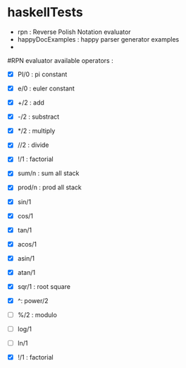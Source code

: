 # haskellTests
 - rpn : Reverse Polish Notation  evaluator
 - happyDocExamples : happy parser generator examples
 -
 
#RPN evaluator
available operators :
- [X] PI/0 : pi constant
- [X] e/0 : euler constant
- [X] +/2 : add
- [X] -/2 : substract
- [X] */2 : multiply
- [X] //2 : divide
- [X]  !/1 : factorial
- [X] sum/n : sum all stack
- [X] prod/n : prod all stack
- [X] sin/1
- [X] cos/1
- [X] tan/1
- [X] acos/1
- [X] asin/1
- [X] atan/1
- [X] sqr/1 : root square
- [X] ^: power/2
- [ ] %/2 : modulo
- [ ] log/1
- [ ] ln/1
- [X] !/1 : factorial
 
